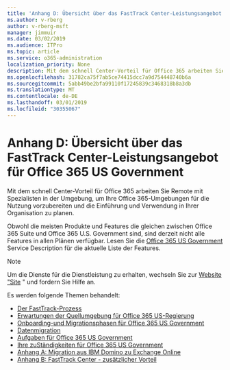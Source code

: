 ```yaml
---
title: 'Anhang D: Übersicht über das FastTrack Center-Leistungsangebot für Office 365 US Government'
ms.author: v-rberg
author: v-rberg-msft
manager: jimmuir
ms.date: 03/02/2019
ms.audience: ITPro
ms.topic: article
ms.service: o365-administration
localization_priority: None
description: Mit dem schnell Center-Vorteil für Office 365 arbeiten Sie Remote mit Spezialisten in der Umgebung, um Ihre Office 365-Umgebungen für die Nutzung vorzubereiten und die Einführung und Verwendung in Ihrer Organisation zu planen.
ms.openlocfilehash: 31782ca75f7ab5ce74415dcc7a9d754448740b6a
ms.sourcegitcommit: 5abb49be2bfa99110f17245839c3468318b8a3db
ms.translationtype: MT
ms.contentlocale: de-DE
ms.lasthandoff: 03/01/2019
ms.locfileid: "30355067"
---
```

# <a name="appendix-d---fasttrack-center-benefit-overview-for-office-365-us-government"></a>Anhang D: Übersicht über das FastTrack Center-Leistungsangebot für Office 365 US Government

Mit dem schnell Center-Vorteil für Office 365 arbeiten Sie Remote mit Spezialisten in der Umgebung, um Ihre Office 365-Umgebungen für die Nutzung vorzubereiten und die Einführung und Verwendung in Ihrer Organisation zu planen. 
  
Obwohl die meisten Produkte und Features die gleichen zwischen Office 365 Suite und Office 365 U.S. Government sind, sind derzeit nicht alle Features in allen Plänen verfügbar. Lesen Sie die [Office 365 US Government](https://aka.ms/aboutgovcloud) Service Description für die aktuelle Liste der Features.

> [!NOTE]
> Um die Dienste für die Dienstleistung zu erhalten, wechseln Sie zur [Website "Site](https://go.microsoft.com/fwlink/?linkid=780698) " und fordern Sie Hilfe an.  

Es werden folgende Themen behandelt:
- [Der FastTrack-Prozess](O365-fasttrack-process.md) 
- [Erwartungen der Quellumgebung für Office 365 US-Regierung](US-Gov-appendix-source-environment-expectations.md)   
- [Onboarding-und Migrationsphasen für Office 365 US Government](US-Gov-appendix-onboarding-and-migration.md)
- [Datenmigration](O365-data-migration.md)    
- [Aufgaben für Office 365 US Government](US-Gov-appendix-fasttrack-responsibilities.md)   
- [Ihre zuStändigkeiten für Office 365 US Government](US-Gov-appendix-your-responsibilities.md) 
- [Anhang A: Migration aus IBM Domino zu Exchange Online](O365-from-ibm-domino-to-exchange-online.md)   
- [Anhang B: FastTrack Center - zusätzlicher Vorteil](O365-fasttrack-additional-benefits.md)


